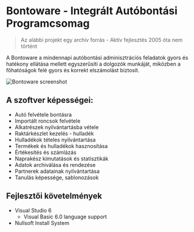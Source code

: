 # Bontoware - Integrált Autóbontási Programcsomag

> Az alábbi projekt egy archív forrás - Aktív fejlesztés 2005 óta nem történt

A Bontoware a mindennapi autóbontási adminisztrációs feladatok gyors és hatékony ellátása mellett egyszerűsíti a dolgozók munkáját, miközben a főhatóságok felé gyors és korrekt elszámolást biztosít.

![Bontoware screenshot](./Dokumentumok/bontoware_screenshot.png)

## A szoftver képességei:
 - Autó felvétele bontásra
 - Importált roncsok felvétele
 - Alkatrészek nyilvántartásba vétele
 - Raktárkészlet kezelés - hulladék
 - Hulladékok tételes nyilvántartása
 - Termékek és hulladékok hasznosítása
 - Értékesítés és számlázás
 - Naprakész kimutatások és statisztikák
 - Adatok archiválása és rendezése
 - Partnerek adatainak nyilvántartása
 - Tanulás képessége, sablonozások

## Fejlesztői követelmények
 - Visual Studio 6
    - Visual Basic 6.0 language support
 - Nullsoft Install System